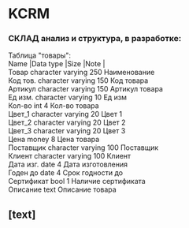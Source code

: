 # KCRM  
### СКЛАД анализ и структура, в разработке: 

Таблица "товары":  
Name	|Data type	|Size	|Note	|    
Товар	 character varying	 250	 Наименование  
Код тов. character varying	 150	 Код товара  
Артикул	 character varying	 150	 Артикул товара  
Ед изм.  character varying	 10	 Ед изм  
Кол-во	 int		 	 4	 Кол-во товара  
Цвет_1	 character varying	 20	 Цвет 1  
Цвет_2	 character varying	 20	 Цвет 2  
Цвет_3	 character varying	 20	 Цвет 3  
Цена	 money		 	 8	 Цена товара  
Поставщик character varying	 100	 Поставщик  
Клиент	  character varying	 100	 Клиент  
Дата изг.	date		 4	 Дата изготовления  
Годен до	date		 4	 Срок годности до  
Сертификат bool			 1	 Наличие сертификата  
Описание text				 Описание товара  
## [text]


